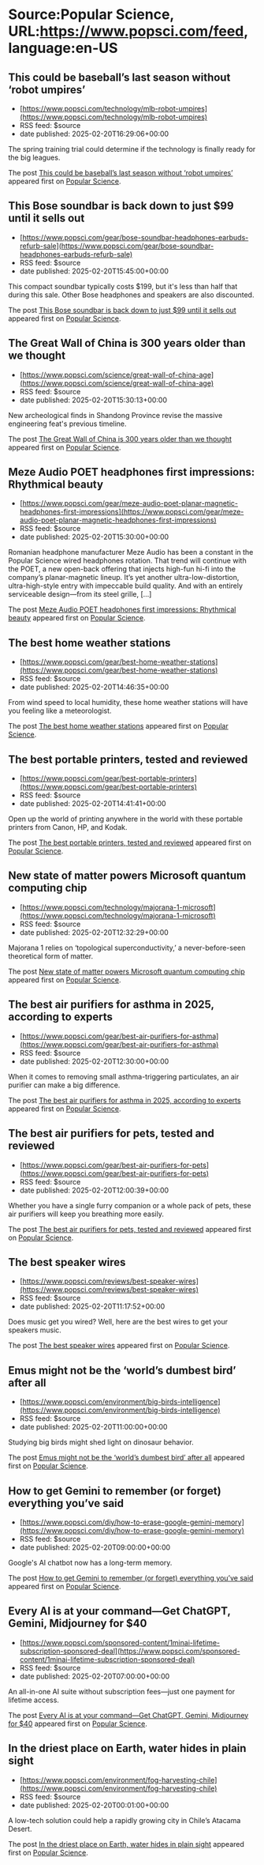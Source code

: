 # Source:Popular Science, URL:https://www.popsci.com/feed, language:en-US

## This could be baseball’s last season without ‘robot umpires’
 - [https://www.popsci.com/technology/mlb-robot-umpires](https://www.popsci.com/technology/mlb-robot-umpires)
 - RSS feed: $source
 - date published: 2025-02-20T16:29:06+00:00

<p>The spring training trial could determine if the technology is finally ready for the big leagues.</p>
<p>The post <a href="https://www.popsci.com/technology/mlb-robot-umpires/">This could be baseball’s last season without &#8216;robot umpires&#8217;</a> appeared first on <a href="https://www.popsci.com">Popular Science</a>.</p>

## This Bose soundbar is back down to just $99 until it sells out
 - [https://www.popsci.com/gear/bose-soundbar-headphones-earbuds-refurb-sale](https://www.popsci.com/gear/bose-soundbar-headphones-earbuds-refurb-sale)
 - RSS feed: $source
 - date published: 2025-02-20T15:45:00+00:00

<p>This compact soundbar typically costs $199, but it's less than half that during this sale. Other Bose headphones and speakers are also discounted.</p>
<p>The post <a href="https://www.popsci.com/gear/bose-soundbar-headphones-earbuds-refurb-sale/">This Bose soundbar is back down to just $99 until it sells out</a> appeared first on <a href="https://www.popsci.com">Popular Science</a>.</p>

## The Great Wall of China is 300 years older than we thought
 - [https://www.popsci.com/science/great-wall-of-china-age](https://www.popsci.com/science/great-wall-of-china-age)
 - RSS feed: $source
 - date published: 2025-02-20T15:30:13+00:00

<p>New archeological finds in Shandong Province revise the massive engineering feat's previous timeline.</p>
<p>The post <a href="https://www.popsci.com/science/great-wall-of-china-age/">The Great Wall of China is 300 years older than we thought</a> appeared first on <a href="https://www.popsci.com">Popular Science</a>.</p>

## Meze Audio POET headphones first impressions: Rhythmical beauty
 - [https://www.popsci.com/gear/meze-audio-poet-planar-magnetic-headphones-first-impressions](https://www.popsci.com/gear/meze-audio-poet-planar-magnetic-headphones-first-impressions)
 - RSS feed: $source
 - date published: 2025-02-20T15:30:00+00:00

<p>Romanian headphone manufacturer Meze Audio has been a constant in the Popular Science wired headphones rotation. That trend will continue with the POET, a new open-back offering that injects high-fun hi-fi into the company&#8217;s planar-magnetic lineup. It&#8217;s yet another ultra-low-distortion, ultra-high-style entry with impeccable build quality. And with an entirely serviceable design—from its steel grille, [&#8230;]</p>
<p>The post <a href="https://www.popsci.com/gear/meze-audio-poet-planar-magnetic-headphones-first-impressions/">Meze Audio POET headphones first impressions: Rhythmical beauty</a> appeared first on <a href="https://www.popsci.com">Popular Science</a>.</p>

## The best home weather stations
 - [https://www.popsci.com/gear/best-home-weather-stations](https://www.popsci.com/gear/best-home-weather-stations)
 - RSS feed: $source
 - date published: 2025-02-20T14:46:35+00:00

<p>From wind speed to local humidity, these home weather stations will have you feeling like a meteorologist.</p>
<p>The post <a href="https://www.popsci.com/gear/best-home-weather-stations/">The best home weather stations</a> appeared first on <a href="https://www.popsci.com">Popular Science</a>.</p>

## The best portable printers, tested and reviewed
 - [https://www.popsci.com/gear/best-portable-printers](https://www.popsci.com/gear/best-portable-printers)
 - RSS feed: $source
 - date published: 2025-02-20T14:41:41+00:00

<p>Open up the world of printing anywhere in the world with these portable printers from Canon, HP, and Kodak.</p>
<p>The post <a href="https://www.popsci.com/gear/best-portable-printers/">The best portable printers, tested and reviewed</a> appeared first on <a href="https://www.popsci.com">Popular Science</a>.</p>

## New state of matter powers Microsoft quantum computing chip
 - [https://www.popsci.com/technology/majorana-1-microsoft](https://www.popsci.com/technology/majorana-1-microsoft)
 - RSS feed: $source
 - date published: 2025-02-20T12:32:29+00:00

<p>Majorana 1 relies on ‘topological superconductivity,’ a never-before-seen theoretical form of matter.</p>
<p>The post <a href="https://www.popsci.com/technology/majorana-1-microsoft/">New state of matter powers Microsoft quantum computing chip</a> appeared first on <a href="https://www.popsci.com">Popular Science</a>.</p>

## The best air purifiers for asthma in 2025, according to experts
 - [https://www.popsci.com/gear/best-air-purifiers-for-asthma](https://www.popsci.com/gear/best-air-purifiers-for-asthma)
 - RSS feed: $source
 - date published: 2025-02-20T12:30:00+00:00

<p>When it comes to removing small asthma-triggering particulates, an air purifier can make a big difference.</p>
<p>The post <a href="https://www.popsci.com/gear/best-air-purifiers-for-asthma/">The best air purifiers for asthma in 2025, according to experts</a> appeared first on <a href="https://www.popsci.com">Popular Science</a>.</p>

## The best air purifiers for pets, tested and reviewed
 - [https://www.popsci.com/gear/best-air-purifiers-for-pets](https://www.popsci.com/gear/best-air-purifiers-for-pets)
 - RSS feed: $source
 - date published: 2025-02-20T12:00:39+00:00

<p>Whether you have a single furry companion or a whole pack of pets, these air purifiers will keep you breathing more easily.</p>
<p>The post <a href="https://www.popsci.com/gear/best-air-purifiers-for-pets/">The best air purifiers for pets, tested and reviewed</a> appeared first on <a href="https://www.popsci.com">Popular Science</a>.</p>

## The best speaker wires
 - [https://www.popsci.com/reviews/best-speaker-wires](https://www.popsci.com/reviews/best-speaker-wires)
 - RSS feed: $source
 - date published: 2025-02-20T11:17:52+00:00

<p>Does music get you wired? Well, here are the best wires to get your speakers music.</p>
<p>The post <a href="https://www.popsci.com/reviews/best-speaker-wires/">The best speaker wires</a> appeared first on <a href="https://www.popsci.com">Popular Science</a>.</p>

## Emus might not be the ‘world’s dumbest bird’ after all
 - [https://www.popsci.com/environment/big-birds-intelligence](https://www.popsci.com/environment/big-birds-intelligence)
 - RSS feed: $source
 - date published: 2025-02-20T11:00:00+00:00

<p>Studying big birds might shed light on dinosaur behavior.</p>
<p>The post <a href="https://www.popsci.com/environment/big-birds-intelligence/">Emus might not be the ‘world’s dumbest bird’ after all</a> appeared first on <a href="https://www.popsci.com">Popular Science</a>.</p>

## How to get Gemini to remember (or forget) everything you’ve said
 - [https://www.popsci.com/diy/how-to-erase-google-gemini-memory](https://www.popsci.com/diy/how-to-erase-google-gemini-memory)
 - RSS feed: $source
 - date published: 2025-02-20T09:00:00+00:00

<p>Google's AI chatbot now has a long-term memory.</p>
<p>The post <a href="https://www.popsci.com/diy/how-to-erase-google-gemini-memory/">How to get Gemini to remember (or forget) everything you&#8217;ve said</a> appeared first on <a href="https://www.popsci.com">Popular Science</a>.</p>

## Every AI is at your command—Get ChatGPT, Gemini, Midjourney for $40
 - [https://www.popsci.com/sponsored-content/1minai-lifetime-subscription-sponsored-deal](https://www.popsci.com/sponsored-content/1minai-lifetime-subscription-sponsored-deal)
 - RSS feed: $source
 - date published: 2025-02-20T07:00:00+00:00

<p>An all-in-one AI suite without subscription fees—just one payment for lifetime access.</p>
<p>The post <a href="https://www.popsci.com/sponsored-content/1minai-lifetime-subscription-sponsored-deal/">Every AI is at your command—Get ChatGPT, Gemini, Midjourney for $40</a> appeared first on <a href="https://www.popsci.com">Popular Science</a>.</p>

## In the driest place on Earth, water hides in plain sight
 - [https://www.popsci.com/environment/fog-harvesting-chile](https://www.popsci.com/environment/fog-harvesting-chile)
 - RSS feed: $source
 - date published: 2025-02-20T00:01:00+00:00

<p>A low-tech solution could help a rapidly growing city in Chile’s Atacama Desert.</p>
<p>The post <a href="https://www.popsci.com/environment/fog-harvesting-chile/">In the driest place on Earth, water hides in plain sight</a> appeared first on <a href="https://www.popsci.com">Popular Science</a>.</p>

